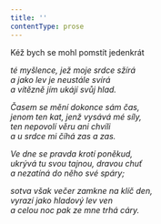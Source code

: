 ```yaml
---
title: ''
contentType: prose
---
```


<section>

Kéž bych se mohl pomstít jedenkrát

_té myšlence, jež moje srdce sžírá  
a jako lev je neustále svírá  
a vítězně jím ukájí svůj hlad._

</section>

<section>

_Časem se mění dokonce sám čas,  
jenom ten kat, jenž vysává mé síly,  
ten nepovolí věru ani chvíli  
a u srdce mi číhá zas a zas._

</section>

<section>

_Ve dne se pravda krotí poněkud,  
ukrývá tu svou tajnou, dravou chuť  
a nezatíná do něho své spáry;_

</section>

<section>

_sotva však večer zamkne na klíč den,  
vyrazí jako hladový lev ven  
a celou noc pak ze mne trhá cáry._

</section>
